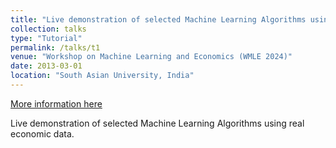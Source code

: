 ```yaml
---
title: "Live demonstration of selected Machine Learning Algorithms using real economic data."
collection: talks
type: "Tutorial"
permalink: /talks/t1
venue: "Workshop on Machine Learning and Economics (WMLE 2024)"
date: 2013-03-01
location: "South Asian University, India"
---
```


[More information here]([http://exampleurl.com](https://sites.google.com/view/wmle2024/home))

Live demonstration of selected Machine Learning Algorithms using real economic data.
